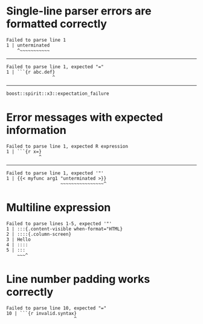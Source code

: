 # Single-line parser errors are formatted correctly

    Failed to parse line 1
    1 | unterminated
        ^~~~~~~~~~~~
    

---

    Failed to parse line 1, expected "="
    1 | ```{r abc.def}
                     ^
    

---

    boost::spirit::x3::expectation_failure

# Error messages with expected information

    Failed to parse line 1, expected R expression
    1 | ```{r x=}
                ^
    

---

    Failed to parse line 1, expected '"'
    1 | {{< myfunc arg1 "unterminated >}}
                        ~~~~~~~~~~~~~~~~^
    

# Multiline expression

    Failed to parse lines 1-5, expected '"'
    1 | :::{.content-visible when-format="HTML}
    2 | ::::{.column-screen}
    3 | Hello
    4 | ::::
    5 | :::
        ~~~^
    

# Line number padding works correctly

    Failed to parse line 10, expected "="
    10 | ```{r invalid.syntax}
                             ^
    

